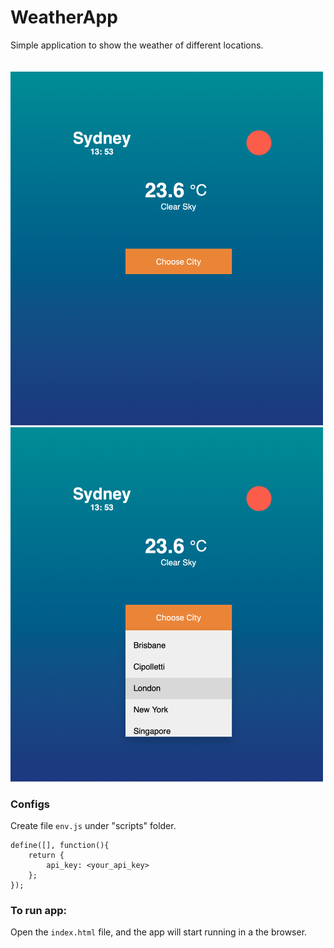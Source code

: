 # WeatherApp
Simple application to show the weather of different locations.<br>
<br>
<br>
<img src="./images/screenshot1.png" width="500" alt="screenshot1">
<img src="./images/screenshot2.png" width="500" alt="screenshot2">

### Configs
Create file ```env.js``` under "scripts" folder.
```
define([], function(){
    return {
        api_key: <your_api_key>
    };
});
```

### To run app:
Open the ```index.html``` file, and the app will start running in a the browser.
